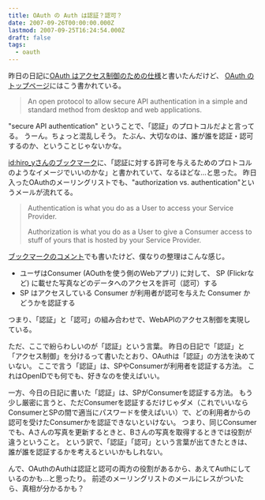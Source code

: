 ```yaml
---
title: OAuth の Auth は認証？認可？
date: 2007-09-26T00:00:00.000Z
lastmod: 2007-09-25T16:24:54.000Z
draft: false
tags:
  - oauth
---
```


昨日の日記に[OAuth はアクセス制御のための仕様](/posts/20070925/p01)と書いたんだけど、 [OAuth のトップページ](http://oauth.net/)にはこう書かれている。

> An open protocol to allow secure API authentication in a simple and standard method from desktop and web applications.

"secure API authentication" ということで、「認証」のプロトコルだよと言ってる。 うーん。ちょっと混乱しそう。 たぶん、大切なのは、誰が誰を認証・認可するのか、ということじゃないかな。

[id:hiro_yさんのブックマーク](http://b.hatena.ne.jp/hiro_y/20070925#bookmark-5955675)に、「認証に対する許可を与えるためのプロトコルのようなイメージでいいのかな」と書かれていて、なるほどな…と思った。 昨日入ったOAuthのメーリングリストでも、"authorization vs. authentication"というメールが流れてる。

> Authentication is what you do as a User to access your Service Provider.
>
> Authorization is what you do as a User to give a Consumer access to stuff of yours that is hosted by your Service Provider.

[ブックマークのコメント](http://b.hatena.ne.jp/kmachu/20070925#bookmark-5955675)でも書いたけど、僕なりの整理はこんな感じ。

- ユーザはConsumer (AOuthを使う側のWebアプリ) に対して、 SP (Flickrなど) に載せた写真などのデータへのアクセスを許可（認可）する
- SP はアクセスしている Consumer が利用者が認可を与えた Consumer かどうかを認証する

つまり、「認証」と「認可」の組み合わせで、WebAPIのアクセス制御を実現している。

ただ、ここで紛らわしいのが「認証」という言葉。 昨日の日記で「認証」と「アクセス制御」を分けるって書いたとおり、OAuthは「認証」の方法を決めていない。 ここで言う「認証」は、SPやConsumerが利用者を認証する方法。 これはOpenIDでも何でも、好きなのを使えばいい。

一方、今日の日記に書いた「認証」は、SPがConsumerを認証する方法。 もう少し厳密に言うと、ただConsumerを認証するだけじゃダメ（これでいいならConsumerとSPの間で適当にパスワードを使えばいい）で、どの利用者からの認可を受けたConsumerかを認証できないといけない。 つまり、同じConsumerでも、Aさんの写真を更新するときと、Bさんの写真を取得するときでは役割が違うということ。 という訳で、「認証」「認可」という言葉が出てきたときは、誰が誰を認証するかを考えるといいかもしれない。

んで、OAuthのAuthは認証と認可の両方の役割があるから、あえてAuthにしているのかも…と思ったり。 前述のメーリングリストのメールにレスがついたら、真相が分かるかも？
